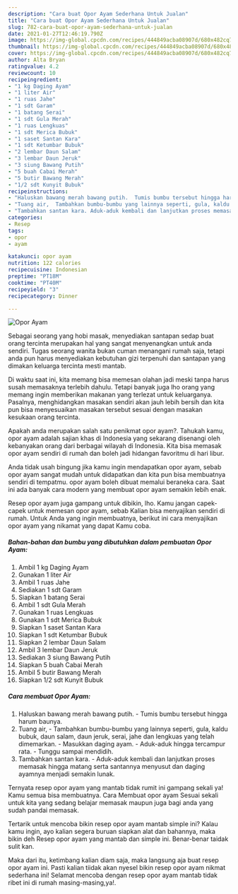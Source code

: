 ```yaml
---
description: "Cara buat Opor Ayam Sederhana Untuk Jualan"
title: "Cara buat Opor Ayam Sederhana Untuk Jualan"
slug: 782-cara-buat-opor-ayam-sederhana-untuk-jualan
date: 2021-01-27T12:46:19.790Z
image: https://img-global.cpcdn.com/recipes/444849acba08907d/680x482cq70/opor-ayam-foto-resep-utama.jpg
thumbnail: https://img-global.cpcdn.com/recipes/444849acba08907d/680x482cq70/opor-ayam-foto-resep-utama.jpg
cover: https://img-global.cpcdn.com/recipes/444849acba08907d/680x482cq70/opor-ayam-foto-resep-utama.jpg
author: Alta Bryan
ratingvalue: 4.2
reviewcount: 10
recipeingredient:
- "1 kg Daging Ayam"
- "1 liter Air"
- "1 ruas Jahe"
- "1 sdt Garam"
- "1 batang Serai"
- "1 sdt Gula Merah"
- "1 ruas Lengkuas"
- "1 sdt Merica Bubuk"
- "1 saset Santan Kara"
- "1 sdt Ketumbar Bubuk"
- "2 lembar Daun Salam"
- "3 lembar Daun Jeruk"
- "3 siung Bawang Putih"
- "5 buah Cabai Merah"
- "5 butir Bawang Merah"
- "1/2 sdt Kunyit Bubuk"
recipeinstructions:
- "Haluskan bawang merah bawang putih.  Tumis bumbu tersebut hingga harum baunya."
- "Tuang air,  Tambahkan bumbu-bumbu yang lainnya seperti, gula, kaldu bubuk, daun salam, daun jeruk, serai, jahe dan lengkuas yang telah dimemarkan.  Masukkan daging ayam. Aduk-aduk hingga tercampur rata. Tunggu sampai mendidih."
- "Tambahkan santan kara. Aduk-aduk kembali dan lanjutkan proses memasak hingga matang serta santannya menyusut dan daging ayamnya menjadi semakin lunak."
categories:
- Resep
tags:
- opor
- ayam

katakunci: opor ayam 
nutrition: 122 calories
recipecuisine: Indonesian
preptime: "PT18M"
cooktime: "PT40M"
recipeyield: "3"
recipecategory: Dinner

---
```



![Opor Ayam](https://img-global.cpcdn.com/recipes/444849acba08907d/680x482cq70/opor-ayam-foto-resep-utama.jpg)

Sebagai seorang yang hobi masak, menyediakan santapan sedap buat orang tercinta merupakan hal yang sangat menyenangkan untuk anda sendiri. Tugas seorang  wanita bukan cuman menangani rumah saja, tetapi anda pun harus menyediakan kebutuhan gizi terpenuhi dan santapan yang dimakan keluarga tercinta mesti mantab.

Di waktu  saat ini, kita memang bisa memesan olahan jadi meski tanpa harus susah memasaknya terlebih dahulu. Tetapi banyak juga lho orang yang memang ingin memberikan makanan yang terlezat untuk keluarganya. Pasalnya, menghidangkan masakan sendiri akan jauh lebih bersih dan kita pun bisa menyesuaikan masakan tersebut sesuai dengan masakan kesukaan orang tercinta. 



Apakah anda merupakan salah satu penikmat opor ayam?. Tahukah kamu, opor ayam adalah sajian khas di Indonesia yang sekarang disenangi oleh kebanyakan orang dari berbagai wilayah di Indonesia. Kita bisa memasak opor ayam sendiri di rumah dan boleh jadi hidangan favoritmu di hari libur.

Anda tidak usah bingung jika kamu ingin mendapatkan opor ayam, sebab opor ayam sangat mudah untuk didapatkan dan kita pun bisa membuatnya sendiri di tempatmu. opor ayam boleh dibuat memalui beraneka cara. Saat ini ada banyak cara modern yang membuat opor ayam semakin lebih enak.

Resep opor ayam juga gampang untuk dibikin, lho. Kamu jangan capek-capek untuk memesan opor ayam, sebab Kalian bisa menyajikan sendiri di rumah. Untuk Anda yang ingin membuatnya, berikut ini cara menyajikan opor ayam yang nikamat yang dapat Kamu coba.

<!--inarticleads1-->

##### Bahan-bahan dan bumbu yang dibutuhkan dalam pembuatan Opor Ayam:

1. Ambil 1 kg Daging Ayam
1. Gunakan 1 liter Air
1. Ambil 1 ruas Jahe
1. Sediakan 1 sdt Garam
1. Siapkan 1 batang Serai
1. Ambil 1 sdt Gula Merah
1. Gunakan 1 ruas Lengkuas
1. Gunakan 1 sdt Merica Bubuk
1. Siapkan 1 saset Santan Kara
1. Siapkan 1 sdt Ketumbar Bubuk
1. Siapkan 2 lembar Daun Salam
1. Ambil 3 lembar Daun Jeruk
1. Sediakan 3 siung Bawang Putih
1. Siapkan 5 buah Cabai Merah
1. Ambil 5 butir Bawang Merah
1. Siapkan 1/2 sdt Kunyit Bubuk




<!--inarticleads2-->

##### Cara membuat Opor Ayam:

1. Haluskan bawang merah bawang putih.  - Tumis bumbu tersebut hingga harum baunya.
1. Tuang air,  - Tambahkan bumbu-bumbu yang lainnya seperti, gula, kaldu bubuk, daun salam, daun jeruk, serai, jahe dan lengkuas yang telah dimemarkan.  - Masukkan daging ayam. - Aduk-aduk hingga tercampur rata. - Tunggu sampai mendidih.
1. Tambahkan santan kara. - Aduk-aduk kembali dan lanjutkan proses memasak hingga matang serta santannya menyusut dan daging ayamnya menjadi semakin lunak.




Ternyata resep opor ayam yang mantab tidak rumit ini gampang sekali ya! Kamu semua bisa membuatnya. Cara Membuat opor ayam Sesuai sekali untuk kita yang sedang belajar memasak maupun juga bagi anda yang sudah pandai memasak.

Tertarik untuk mencoba bikin resep opor ayam mantab simple ini? Kalau kamu ingin, ayo kalian segera buruan siapkan alat dan bahannya, maka bikin deh Resep opor ayam yang mantab dan simple ini. Benar-benar taidak sulit kan. 

Maka dari itu, ketimbang kalian diam saja, maka langsung aja buat resep opor ayam ini. Pasti kalian tiidak akan nyesel bikin resep opor ayam nikmat sederhana ini! Selamat mencoba dengan resep opor ayam mantab tidak ribet ini di rumah masing-masing,ya!.

